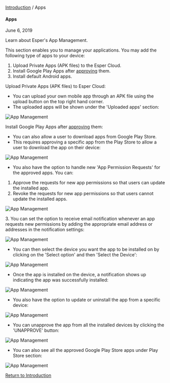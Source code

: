[Introduction](../index.md) / Apps

#### Apps

June 6, 2019

Learn about Esper's App Management.

This section enables you to manage your applications. You may add the following type of apps to your device:

1.  Upload Private Apps (APK files) to the Esper Cloud.
2.  Install Google Play Apps after [approving](../device-template/how-approve-google-play-store-app/index.md) them.
3.  Install default Android apps.

Upload Private Apps (APK files) to Esper Cloud:

*   You can upload your own mobile app through an APK file using the upload button on the top right hand corner.
*   The uploaded apps will be shown under the 'Uploaded apps' section:

![App Management](https://documentation-media.s3.amazonaws.com/images/1_AM.width-800.png?AWSAccessKeyId=AKIAJHOTEM5S4GAN2SGA)

Install Google Play Apps after [approving](../device-template/how-approve-google-play-store-app/index.md) them:

*   You can also allow a user to download apps from Google Play Store.
*   This requires approving a specific app from the Play Store to allow a user to download the app on their device:

![App Management](https://documentation-media.s3.amazonaws.com/images/5_DT.width-800.png?AWSAccessKeyId=AKIAJHOTEM5S4GAN2SGA)

*   You also have the option to handle new 'App Permission Requests' for the approved apps. You can:

1.  Approve the requests for new app permissions so that users can update the installed app.
2.  Revoke the requests for new app permissions so that users cannot update the installed apps.

![App Management](https://documentation-media.s3.amazonaws.com/images/4_PW.width-800.png?AWSAccessKeyId=AKIAJHOTEM5S4GAN2SGA)

3\. You can set the option to receive email notification whenever an app requests new permissions by adding the appropriate email address or addresses in the notification settings:

![App Management](https://documentation-media.s3.amazonaws.com/images/9_PW.width-800.png?AWSAccessKeyId=AKIAJHOTEM5S4GAN2SGA)

*   You can then select the device you want the app to be installed on by clicking on the 'Select option' and then 'Select the Device':

![App Management](https://documentation-media.s3.amazonaws.com/images/5_AM.width-800.png?AWSAccessKeyId=AKIAJHOTEM5S4GAN2SGA)

*   Once the app is installed on the device, a notification shows up indicating the app was successfully installed:

![App Management](https://documentation-media.s3.amazonaws.com/images/6_AM.width-800.png?AWSAccessKeyId=AKIAJHOTEM5S4GAN2SGA)

*   You also have the option to update or uninstall the app from a specific device:

![App Management](https://documentation-media.s3.amazonaws.com/images/7_AM.width-800.png?AWSAccessKeyId=AKIAJHOTEM5S4GAN2SGA)

*   You can unapprove the app from all the installed devices by clicking the 'UNAPPROVE' button:

![App Management](https://documentation-media.s3.amazonaws.com/images/5_PW.width-800.png?AWSAccessKeyId=AKIAJHOTEM5S4GAN2SGA)

*   You can also see all the approved Google Play Store apps under Play Store section:

![App Management](https://documentation-media.s3.amazonaws.com/images/1_AM.width-800.png?AWSAccessKeyId=AKIAJHOTEM5S4GAN2SGA)

[Return to Introduction](../index.md)

